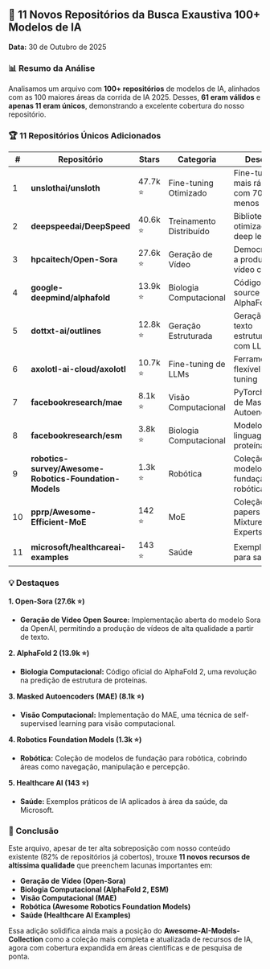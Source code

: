 ## 🚀 11 Novos Repositórios da Busca Exaustiva 100+ Modelos de IA

**Data:** 30 de Outubro de 2025

### 📊 Resumo da Análise

Analisamos um arquivo com **100+ repositórios** de modelos de IA, alinhados com as 100 maiores áreas da corrida de IA 2025. Desses, **61 eram válidos** e **apenas 11 eram únicos**, demonstrando a excelente cobertura do nosso repositório.

### 🏆 11 Repositórios Únicos Adicionados

| # | Repositório | Stars | Categoria | Descrição |
|---|---|---|---|---|
| 1 | **unslothai/unsloth** | 47.7k ⭐ | Fine-tuning Otimizado | Fine-tuning 2x mais rápido com 70% menos VRAM |
| 2 | **deepspeedai/DeepSpeed** | 40.6k ⭐ | Treinamento Distribuído | Biblioteca de otimização de deep learning |
| 3 | **hpcaitech/Open-Sora** | 27.6k ⭐ | Geração de Vídeo | Democratizando a produção de vídeo com IA |
| 4 | **google-deepmind/alphafold** | 13.9k ⭐ | Biologia Computacional | Código open-source do AlphaFold 2 |
| 5 | **dottxt-ai/outlines** | 12.8k ⭐ | Geração Estruturada | Geração de texto estruturado com LLMs |
| 6 | **axolotl-ai-cloud/axolotl** | 10.7k ⭐ | Fine-tuning de LLMs | Ferramenta flexível de fine-tuning |
| 7 | **facebookresearch/mae** | 8.1k ⭐ | Visão Computacional | PyTorch impl. de Masked Autoencoders |
| 8 | **facebookresearch/esm** | 3.8k ⭐ | Biologia Computacional | Modelos de linguagem para proteínas |
| 9 | **robotics-survey/Awesome-Robotics-Foundation-Models** | 1.3k ⭐ | Robótica | Coleção de modelos de fundação para robótica |
| 10 | **pprp/Awesome-Efficient-MoE** | 142 ⭐ | MoE | Coleção de papers sobre Mixture of Experts |
| 11 | **microsoft/healthcareai-examples** | 143 ⭐ | Saúde | Exemplos de IA para saúde |

### 💡 Destaques

**1. Open-Sora (27.6k ⭐)**
- **Geração de Vídeo Open Source:** Implementação aberta do modelo Sora da OpenAI, permitindo a produção de vídeos de alta qualidade a partir de texto.

**2. AlphaFold 2 (13.9k ⭐)**
- **Biologia Computacional:** Código oficial do AlphaFold 2, uma revolução na predição de estrutura de proteínas.

**3. Masked Autoencoders (MAE) (8.1k ⭐)**
- **Visão Computacional:** Implementação do MAE, uma técnica de self-supervised learning para visão computacional.

**4. Robotics Foundation Models (1.3k ⭐)**
- **Robótica:** Coleção de modelos de fundação para robótica, cobrindo áreas como navegação, manipulação e percepção.

**5. Healthcare AI (143 ⭐)**
- **Saúde:** Exemplos práticos de IA aplicados à área da saúde, da Microsoft.

### 🎯 Conclusão

Este arquivo, apesar de ter alta sobreposição com nosso conteúdo existente (82% de repositórios já cobertos), trouxe **11 novos recursos de altíssima qualidade** que preenchem lacunas importantes em:

- **Geração de Vídeo (Open-Sora)**
- **Biologia Computacional (AlphaFold 2, ESM)**
- **Visão Computacional (MAE)**
- **Robótica (Awesome Robotics Foundation Models)**
- **Saúde (Healthcare AI Examples)**

Essa adição solidifica ainda mais a posição do **Awesome-AI-Models-Collection** como a coleção mais completa e atualizada de recursos de IA, agora com cobertura expandida em áreas científicas e de pesquisa de ponta.
